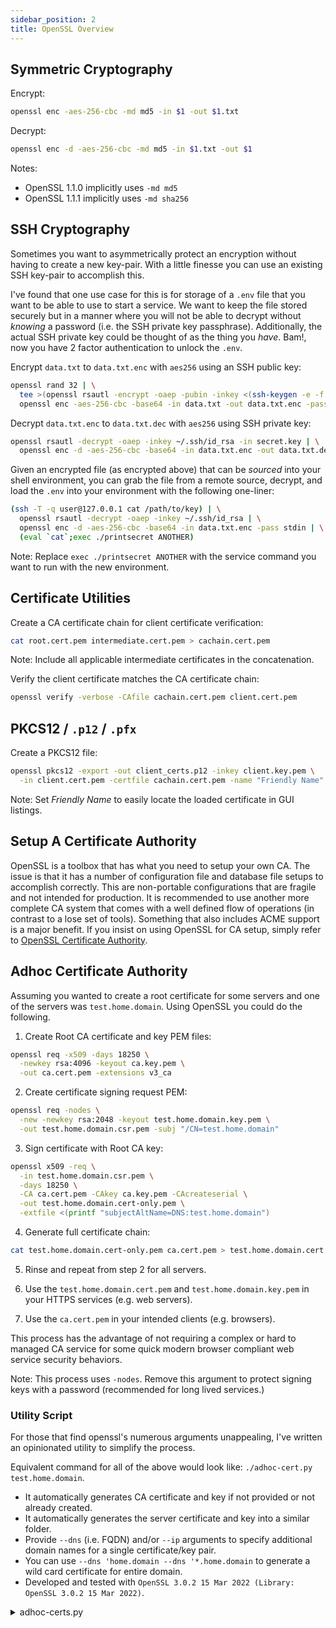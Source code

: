 ```yaml
---
sidebar_position: 2
title: OpenSSL Overview
---
```


## Symmetric Cryptography

Encrypt:

```sh
openssl enc -aes-256-cbc -md md5 -in $1 -out $1.txt
```

Decrypt:

```sh
openssl enc -d -aes-256-cbc -md md5 -in $1.txt -out $1
```

Notes:

- OpenSSL 1.1.0 implicitly uses `-md md5`
- OpenSSL 1.1.1 implicitly uses `-md sha256`

## SSH Cryptography

Sometimes you want to asymmetrically protect an encryption without having to
create a new key-pair. With a little finesse you can use an existing SSH
key-pair to accomplish this.

I've found that one use case for this is for storage of a `.env` file that
you want to be able to use to start a service. We want to keep the file
stored securely but in a manner where you will not be able to decrypt without
_knowing_ a password (i.e. the SSH private key passphrase). Additionally, the
actual SSH private key could be thought of as the thing you _have_. Bam!, now
you have 2 factor authentication to unlock the `.env`.

Encrypt `data.txt` to `data.txt.enc` with `aes256` using an SSH public key:

```sh
openssl rand 32 | \
  tee >(openssl rsautl -encrypt -oaep -pubin -inkey <(ssh-keygen -e -f ~/.ssh/id_rsa.pub -m PKCS8) -out secret.key | \
  openssl enc -aes-256-cbc -base64 -in data.txt -out data.txt.enc -pass stdin
```

Decrypt `data.txt.enc` to `data.txt.dec` with `aes256` using SSH private key:

```sh
openssl rsautl -decrypt -oaep -inkey ~/.ssh/id_rsa -in secret.key | \
  openssl enc -d -aes-256-cbc -base64 -in data.txt.enc -out data.txt.dec -pass stdin
```

Given an encrypted file (as encrypted above) that can be _sourced_ into your
shell environment, you can grab the file from a remote source, decrypt, and
load the `.env` into your environment with the following one-liner:

```sh
(ssh -T -q user@127.0.0.1 cat /path/to/key) | \
  openssl rsautl -decrypt -oaep -inkey ~/.ssh/id_rsa | \
  openssl enc -d -aes-256-cbc -base64 -in data.txt.enc -pass stdin | \
  (eval `cat`;exec ./printsecret ANOTHER)
```

Note: Replace `exec ./printsecret ANOTHER` with the service command you want to run with the new environment.

## Certificate Utilities

Create a CA certificate chain for client certificate verification:

```sh
cat root.cert.pem intermediate.cert.pem > cachain.cert.pem
```

Note: Include all applicable intermediate certificates in the concatenation.

Verify the client certificate matches the CA certificate chain:

```sh
openssl verify -verbose -CAfile cachain.cert.pem client.cert.pem
```

## PKCS12 / `.p12` / `.pfx`

Create a PKCS12 file:

```sh
openssl pkcs12 -export -out client_certs.p12 -inkey client.key.pem \
  -in client.cert.pem -certfile cachain.cert.pem -name "Friendly Name"
```

Note: Set _Friendly Name_ to easily locate the loaded certificate in GUI listings.

## Setup A Certificate Authority

OpenSSL is a toolbox that has what you need to setup your own CA. The issue is that it has a number of configuration file and database file setups to accomplish correctly. This are non-portable configurations that are fragile and not intended for production. It is recommended to use another more complete CA system that comes with a well defined flow of operations (in contrast to a lose set of tools). Something that also includes ACME support is a major benefit. If you insist on using OpenSSL for CA setup, simply refer to [OpenSSL Certificate Authority](https://jamielinux.com/docs/openssl-certificate-authority/).

## Adhoc Certificate Authority

Assuming you wanted to create a root certificate for some servers and one of the servers was `test.home.domain`. Using OpenSSL you could do the following.

1. Create Root CA certificate and key PEM files:

```sh
openssl req -x509 -days 18250 \
  -newkey rsa:4096 -keyout ca.key.pem \
  -out ca.cert.pem -extensions v3_ca
```

2. Create certificate signing request PEM:

```sh
openssl req -nodes \
  -new -newkey rsa:2048 -keyout test.home.domain.key.pem \
  -out test.home.domain.csr.pem -subj "/CN=test.home.domain"
```

3. Sign certificate with Root CA key:

```sh
openssl x509 -req \
  -in test.home.domain.csr.pem \
  -days 18250 \
  -CA ca.cert.pem -CAkey ca.key.pem -CAcreateserial \
  -out test.home.domain.cert-only.pem \
  -extfile <(printf "subjectAltName=DNS:test.home.domain")
```

4. Generate full certificate chain:

```sh
cat test.home.domain.cert-only.pem ca.cert.pem > test.home.domain.cert.pem
```

5. Rinse and repeat from step 2 for all servers.

6. Use the `test.home.domain.cert.pem` and `test.home.domain.key.pem` in your HTTPS services (e.g. web servers).

7. Use the `ca.cert.pem` in your intended clients (e.g. browsers).

This process has the advantage of not requiring a complex or hard to managed CA service for some quick modern browser compliant web service security behaviors.

Note: This process uses `-nodes`. Remove this argument to protect signing keys with a password (recommended for long lived services.)

### Utility Script

For those that find openssl's numerous arguments unappealing, I've written an opinionated utility to simplify the process.

Equivalent command for all of the above would look like: `./adhoc-cert.py test.home.domain`.

- It automatically generates CA certificate and key if not provided or not already created.
- It automatically generates the server certificate and key into a similar folder.
- Provide `--dns` (i.e. FQDN) and/or `--ip` arguments to specify additional domain names for a single certificate/key pair.
- You can use `--dns 'home.domain --dns '*.home.domain` to generate a wild card certificate for entire domain.
- Developed and tested with `OpenSSL 3.0.2 15 Mar 2022 (Library: OpenSSL 3.0.2 15 Mar 2022)`.

<details><summary>adhoc-certs.py</summary>

```python
#!/usr/bin/env python3

'''
usage: adhoc-cert.py [-h] [--prefix PREFIX] [--cert-only CERT_ONLY] [--key KEY]
                     [--csr CSR] [--cert CERT] [--cacert CACERT] [--cakey CAKEY]
                     [--caname CANAME] [--caprefix CAPREFIX] [--dns DNS] [--ip IP]
                     name

Create adhoc (signed) x509 certificates.

positional arguments:
  name                  Server/Client (fqdn) value for implicit behavior. ([a-z][A-Z] String).

options:
  -h, --help            show this help message and exit
  --prefix PREFIX       Server/Client Prefix Output Path
  --cert-only CERT_ONLY
                        Certificate Output Path (PEM)
  --key KEY             Private Key Output Path (PEM)
  --csr CSR             Certificate Signing Request Output Path (PEM)
  --cert CERT           Full Certificate Chain Output Path (PEM)
  --cacert CACERT       CA Certificate Output/Input Path (PEM)
  --cakey CAKEY         CA Signing Key Output/Input Path (PEM)
  --caname CANAME       CA Name for implicit path generation ([a-z][A-Z] String)
  --caprefix CAPREFIX   CA Prefix Output Path
  --dns DNS             DNS Name Entry for Certificate
  --ip IP               IP Entry for Certificate
'''


from argparse import ArgumentParser
from subprocess import run, PIPE, DEVNULL
from tempfile import NamedTemporaryFile, mkstemp
import os
import shutil

from pprint import pprint
from pdb import set_trace

DEFAULT_CANAME = 'ca'

class ArgumentProcessor(object):


  def __init__(s):
    s.do_create_ca_pair = False
    s.config_parser()
    s._args = s.parser.parse_args()
    s.process_ca_args()
    s.process_cert_args()


  def config_parser(s):
    s.parser = ArgumentParser(
      description='Create adhoc (signed) x509 certificates.'
    )

    # Positional Argument
    s.parser.add_argument(
      'name',
      nargs=1,
      default=None,
      help='Server/Client (fqdn) value for implicit behavior. ([a-z][A-Z] String).'
    )
    # TODO: Include password in env, cli, readline?
    s.parser.add_argument(
      '--prefix',
      default=os.environ.get('ADHOC_PREFIX', None),
      help='Server/Client Prefix Output Path'
    )
    s.parser.add_argument(
      '--cert-only',
      default=os.environ.get('ADHOC_CERTONLY', None),
      help='Certificate Output Path (PEM)'
    )
    # TODO: Include password in env, cli, readline?
    s.parser.add_argument(
      '--key',
      default=os.environ.get('ADHOC_KEY', None),
      help='Private Key Output Path (PEM)'
    )
    s.parser.add_argument(
      '--csr',
      default=os.environ.get('ADHOC_CSR', None),
      help='Certificate Signing Request Output Path (PEM)'
    )
    s.parser.add_argument(
      '--cert',
      default=os.environ.get('ADHOC_CERT', None),
      help='Full Certificate Chain Output Path (PEM)'
    )

    s.parser.add_argument(
      '--cacert',
      default=os.environ.get('ADHOC_CACERT', None),
      help='CA Certificate Output/Input Path (PEM)'
    )
    # TODO: Include password in env, cli, readline?
    s.parser.add_argument(
      '--cakey',
      default=os.environ.get('ADHOC_CAKEY', None),
      help='CA Signing Key Output/Input Path (PEM)'
    )
    s.parser.add_argument(
      '--caname',
      default=os.environ.get('ADHOC_CANAME', DEFAULT_CANAME),
      help='CA Name for implicit path generation ([a-z][A-Z] String)'
    )
    s.parser.add_argument(
      '--caprefix',
      default=os.environ.get('ADHOC_CAPREFIX', DEFAULT_CANAME),
      help='CA Prefix Output Path'
    )

    # s.parser.add_argument(
    #   '--dn',
    #   required=True,
    #   default=None,
    #   help='Distinguished Name For Certificate'
    # )
    s.parser.add_argument(
      '--dns',
      default=[],
      action='append',
      help='DNS Name Entry for Certificate'
    )
    s.parser.add_argument(
      '--ip',
      default=[],
      action='append',
      help='IP Entry for Certificate'
    )


  def process_ca_args(s):
    s.cacert = s._args.cacert
    s.cakey = s._args.cakey
    s.caname = s._args.caname
    s.caprefix = s._args.caprefix

    # 1. If set, check for existing s.cacert and s.cakey
    if s.cakey and s.cacert:
      if not os.path.exists(s.cacert) or not os.path.exists(s.cakey):
        print("Failed to find given cacert and cakey, recreating.")
        s.do_create_ca_pair = True
      else:
        print("Using user provided cacert and cakey")
        # todo: check access (no access throws error)
        pass

    # When either cakey or cacert not set, clobber both with defaults
    else:
      s.cacert = os.path.join(s.caprefix, f'{DEFAULT_CANAME}.cert.pem')
      s.cakey = os.path.join(s.caprefix, f'{DEFAULT_CANAME}.key.pem')
      # 2. If default exists, use default.
      if os.path.exists(s.cacert) and os.path.exists(s.cakey):
        # todo: check access (no access throws error)
        print("Using default cacert or cakey.")
        s.do_create_ca_pair = False
      # 3. If no existing defaults, recreate
      else:
        print("No given cacert or cakey, recreating.")
        s.do_create_ca_pair = True


  def process_cert_args(s):
    s.name = s._args.name[0]
    s.prefix = s._args.prefix
    s.cert = s._args.cert
    s.key = s._args.key
    s.csr = s._args.csr
    s.cert_only = s._args.cert_only
    s.dns = s._args.dns
    s.ip = s._args.ip
    s.subject_alt_names = []

    if not s.prefix:
      s.prefix = s.name
    if not s.cert:
      s.cert = os.path.join(s.prefix, f'{s.name}.cert.pem')
    if not s.key:
      s.key = os.path.join(s.prefix, f'{s.name}.key.pem')
    if not s.csr:
      s.csr = os.path.join(s.prefix, f'{s.name}.csr.pem')
    if not s.cert_only:
      s.cert_only = os.path.join(s.prefix, f'{s.name}.cert-only.pem')

    if len(s.dns) == 0:
      s.dns.append(s.name)
    for entry in s.dns:
      s.subject_alt_names.append(f'DNS:{entry}')
    for entry in s.ip:
      s.subject_alt_names.append(f'IP:{entry}')


class CertManager(object):
  def __init__(s):
    s.args = ArgumentProcessor()

    if s.args.do_create_ca_pair:
      s.create_ca_pair()

    if s.args.name:
      s.create_server_cert()


  def concat_files(s, fpaths, dst):
    with open(dst, "w") as dstobj:
      for fpath in fpaths:
        with open(fpath, "r") as fobj:
          dstobj.write(fobj.read())
        dstobj.write('\n')


  def create_ca_pair(s):
    # todo: os.environ.get('CAPASS', None)

    # Create the subdirs for the ca prefixes
    os.makedirs(os.path.dirname(s.args.cakey), exist_ok=True)
    os.makedirs(os.path.dirname(s.args.cacert), exist_ok=True)

    cmd = [
      'openssl', 'req', '-x509',
      '-nodes',
      '-days', '18250',
      '-newkey', 'rsa:4096',
      '-keyout', s.args.cakey,
      '-out', s.args.cacert,
      '-extensions', 'v3_ca',
      '-subj', f'/CN={s.args.caname}',
    ]

    ca_run = run(cmd, stderr=DEVNULL)
    if ca_run.returncode != 0:
      print(f"cmd({ca_run.returncode}):{' '.join(cmd)}\n{ca_run.stdout}")


  def create_server_cert(s):
    # todo: os.environ.get('PASS', None)

    os.makedirs(os.path.dirname(s.args.key), exist_ok=True)
    os.makedirs(os.path.dirname(s.args.cert), exist_ok=True)

    cmd = [
    'openssl', 'req', '-nodes', '-new',
    '-newkey', 'rsa:2048',
    '-keyout', s.args.key,
    '-out', s.args.csr,
    '-subj', f'/CN={s.args.name}',
    ]

    csr_run = run(cmd, stderr=DEVNULL)
    if csr_run.returncode != 0:
      print(f"cmd({csr_run.returncode}):{' '.join(cmd)}\n{csr_run.stdout}")

    extfile_out = f'subjectAltName={",".join(s.args.subject_alt_names)}\n'
    (fd, fpath) = mkstemp()
    with os.fdopen(fd, 'w') as fobj:
      fobj.write(extfile_out)

    cmd = [
      'openssl', 'x509', '-req',
      '-in', s.args.csr,
      '-CA', s.args.cacert,
      '-CAkey', s.args.cakey, '-CAcreateserial',
      '-out', s.args.cert_only,
      '-extfile', fpath,
    ]

    crt_run = run(cmd, stderr=DEVNULL)
    if crt_run.returncode != 0:
      print(f"cmd({crt_run.returncode}):{' '.join(cmd)}\n{crt_run.stdout}")
    os.remove(fpath)

    # Merge cert and cacert for "full chain" cert
    s.concat_files([s.args.cert_only, s.args.cacert], s.args.cert)


CertManager()
```

</details>
